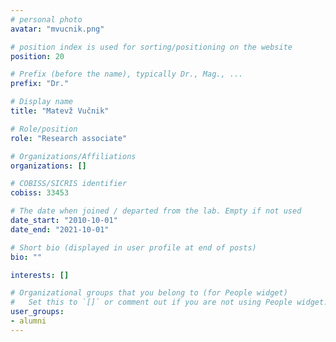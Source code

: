 ```yaml
---
# personal photo
avatar: "mvucnik.png"

# position index is used for sorting/positioning on the website
position: 20

# Prefix (before the name), typically Dr., Mag., ...
prefix: "Dr."

# Display name
title: "Matevž Vučnik"

# Role/position
role: "Research associate"

# Organizations/Affiliations
organizations: []

# COBISS/SICRIS identifier
cobiss: 33453

# The date when joined / departed from the lab. Empty if not used
date_start: "2010-10-01"
date_end: "2021-10-01"

# Short bio (displayed in user profile at end of posts)
bio: ""

interests: []

# Organizational groups that you belong to (for People widget)
#   Set this to `[]` or comment out if you are not using People widget.
user_groups:
- alumni
---
```

